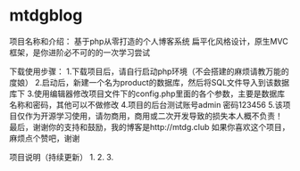# mtdgblog

项目名称和介绍：
基于php从零打造的个人博客系统
扁平化风格设计，原生MVC框架，是你进阶必不可的的一次学习尝试

下载使用步骤：
1.下载项目后，请自行启动php环境（不会搭建的麻烦请教万能的度娘）
2.启动后，新建一个名为product的数据库，然后将SQL文件导入到该数据库下
3.使用编辑器修改项目文件下的config.php里面的各个参数，主要是数据库名称和密码，其他可以不做修改
4.项目的后台测试账号admin 密码123456
5.该项目仅作为开源学习使用，请勿商用，商用或二次开发导致的损失本人概不负责！
最后，谢谢你的支持和鼓励，我的博客是http://mtdg.club
如果你喜欢这个项目，麻烦点个赞吧，谢谢

项目说明（持续更新）
1.
2.
3.
